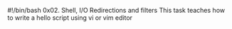 #!/bin/bash
0x02. Shell, I/O Redirections and filters
This task teaches how to write a hello script using vi or vim editor
